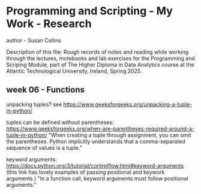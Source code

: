 # Programming and Scripting - My Work - Research
author - Susan Collins

Description of this file: Rough records of notes and reading while working through the lectures, motebooks and lab exercises for the Programming and Scriping Module, part of The Higher Diploma in Data Analytics course at the Atlantic Technological University, Ireland, Spring 2025.


## week 06 - Functions
unpacking tuples? see https://www.geeksforgeeks.org/unpacking-a-tuple-in-python/

tuples can be defined without parentheses: https://www.geeksforgeeks.org/when-are-parentheses-required-around-a-tuple-in-python/
"When creating a tuple through assignment, you can omit the parentheses. Python implicitly understands that a comma-separated sequence of values is a tuple."

keyword arguments: https://docs.python.org/3/tutorial/controlflow.html#keyword-arguments (this link has lovely examples of passing positional and keywork arguments.) "In a function call, keyword arguments must follow positional arguments."

